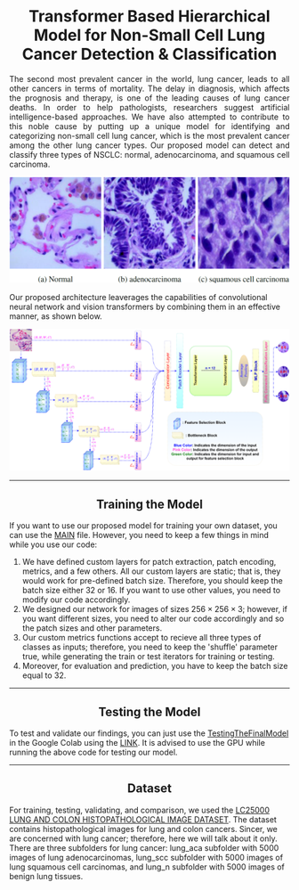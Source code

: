 <h1 align="center" > Transformer Based Hierarchical Model for Non-Small Cell Lung Cancer Detection & Classification </h1>

<p align='justify'>
The second most prevalent cancer in the world, lung cancer, leads to all other cancers in terms of mortality. The delay in diagnosis, which affects the prognosis and therapy, is one of the leading causes of lung cancer deaths. In order to help pathologists, researchers suggest artificial intelligence-based approaches. We have also attempted to contribute to this noble cause by putting up a unique model for identifying and categorizing non-small cell lung cancer, which is the most prevalent cancer among the other lung cancer types. Our proposed model can detect and classify three types of NSCLC: normal, adenocarcinoma, and squamous cell carcinoma. </p>

<p align="center">
  <img src="https://github.com/ImranNust/LungCancerDetection/blob/main/images/NSCLCTypes.png" />
</p>



Our proposed architecture leaverages the capabilities of convolutional neural network and vision transformers by combining them in an effective manner, as shown below.

<p align="center">
  <img src="https://github.com/ImranNust/LungCancerDetection/blob/main/images/MainModelVer6.png" />
</p>

<hr></hr>
<h2 align="center" > Training the Model </h2>

<p align='justify'>

If you want to use our proposed model for training your own dataset, you can use the [MAIN](https://github.com/ImranNust/LungCancerDetection/blob/main/main.ipynb) file. However, you need to keep a few things in mind while you use our code:

1. We have defined custom layers for patch extraction, patch encoding, metrics, and a few others. All our custom layers are static; that is, they would work for pre-defined batch size. Therefore, you should keep the batch size either 32 or 16. If you want to use other values, you need to modify our code accordingly.
2. We designed our network for images of sizes $256\times256\times3$; however, if you want different sizes, you need to alter our code accordingly and so the patch sizes and other parameters.
3. Our custom metrics functions accept to recieve all three types of classes as inputs; therefore, you need to keep the 'shuffle' parameter true, while generating the train or test iterators for training or testing. 
4. Moreover, for evaluation and prediction, you have to keep the batch size equal to 32. 

</p>

<hr></hr>
<h2 align="center" > Testing the Model </h2>

To test and validate our findings, you can just use the [TestingTheFinalModel](https://github.com/ImranNust/LungCancerDetection/blob/main/TestingTheFinalModel.ipynb) in the Google Colab using the [LINK](https://colab.research.google.com/github/ImranNust/LungCancerDetection/blob/main/TestingTheFinalModel.ipynb). It is advised to use the GPU while running the above code for testing our model.


<hr></hr>
<h2 align="center" > Dataset </h2>



For training, testing, validating, and comparison, we used the [LC25000 LUNG AND COLON HISTOPATHOLOGICAL IMAGE DATASET](https://github.com/tampapath/lung_colon_image_set). The dataset contains histopathological images for lung and colon cancers. Sincer, we are concerned with lung cancer; therefore, here we will talk about it only. There are three subfolders for lung cancer: lung_aca subfolder with 5000 images of lung adenocarcinomas, lung_scc subfolder with 5000 images of lung squamous cell carcinomas, and lung_n subfolder with 5000 images of benign lung tissues.

 

